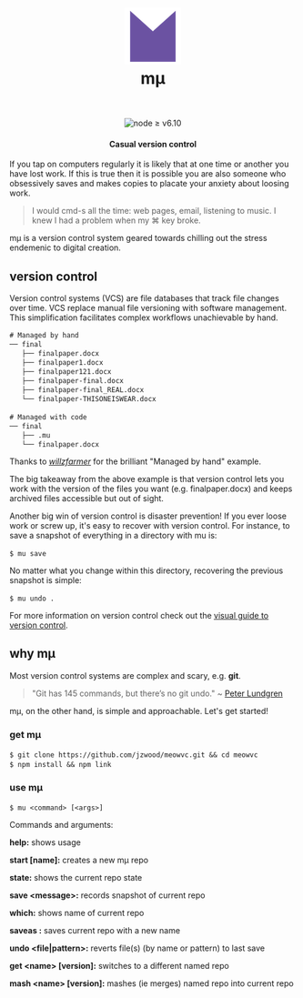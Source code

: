 <h1 align="center">
  <a href="https://github.com/jzwood/meowvc"><img src="sticker.png" alt="" width="100" height="100"></a>
  <br>
  mμ
  <br>
  <br>
</h1>

<p align="center">
  <img src="https://img.shields.io/badge/node-%E2%89%A5%20v6.10-orange.svg" alt="node ≥ v6.10"/>
</p>

<h4 align="center">Casual version control</h4>

If you tap on computers regularly it is likely that at one time or another you have lost work.
If this is true then it is possible you are also someone who obsessively saves and makes copies to placate your anxiety about loosing work.

> I would cmd-s all the time: web pages, email, listening to music. I knew I had a problem when my ⌘ key broke.

mμ is a version control system geared towards chilling out the stress endemenic to digital creation.

## version control
Version control systems (VCS) are file databases that track file changes over time. VCS replace manual file versioning with software management. This simplification facilitates complex workflows unachievable by hand.
```
# Managed by hand
── final
   ├── finalpaper.docx
   ├── finalpaper1.docx
   ├── finalpaper121.docx
   ├── finalpaper-final.docx
   ├── finalpaper-final_REAL.docx
   └── finalpaper-THISONEISWEAR.docx

# Managed with code
── final
   ├── .mu
   └── finalpaper.docx
```
Thanks to _[willzfarmer](https://github.com/willzfarmer/gitgud)_ for the brilliant "Managed by hand"  example.

The big takeaway from the above example is that version control lets you work with the version of the files you want (e.g. finalpaper.docx) and keeps archived files accessible but out of sight.

Another big win of version control is disaster prevention! If you ever loose work or screw up, it's easy to recover with version control. For instance, to save a snapshot of everything in a directory with mu is:

`$ mu save`

No matter what you change within this directory, recovering the previous snapshot is simple:

`$ mu undo .`

For more information on version control check out the <u>[visual guide to version control](https://betterexplained.com/articles/a-visual-guide-to-version-control/)</u>.

## why mµ

Most version control systems are complex and scary, e.g. **git**.
> "Git has 145 commands, but there’s no git undo."
\~ [Peter Lundgren](http://www.peterlundgren.com/blog/on-gits-shortcomings/)

mµ, on the other hand, is simple and approachable. Let's get started!

### get mµ

`$ git clone https://github.com/jzwood/meowvc.git && cd meowvc`<br>
`$ npm install && npm link`

### use mµ
`$ mu <command> [<args>]`

Commands and arguments:

**help:** shows usage

**start [name]:** creates a new mµ repo

**state:** shows the current repo state

**save \<message>:** records snapshot of current repo

**which:** shows name of current repo

**saveas <name>:** saves current repo with a new name

**undo \<file|pattern>:** reverts file(s) (by name or pattern) to last save

**get \<name> [version]:** switches to a different named repo

**mash \<name> [version]:** mashes (ie merges) named repo into current repo
